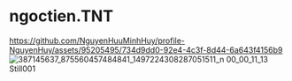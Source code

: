 # ngoctien.TNT
https://github.com/NguyenHuuMinhHuy/profile-NguyenHuy/assets/95205495/734d9dd0-92e4-4c3f-8d44-6a643f4156b9
![387145637_875560457484841_1497224308287051511_n 00_00_11_13 Still001](https://github.com/NguyenHuuMinhHuy/profile-NguyenHuy/assets/95205495/8d005718-4fff-4ee3-8cd3-c3a7127d797b)
